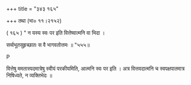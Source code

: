 +++
title = "३४३ १६५"

+++
तथा (भा० ११।२१५२) 

( १६५ ) " न यस्य स्वः पर इति वित्तेष्वात्मनि वा भिदा । 

सर्व्वभूतसुहृच्छातः स वै भागवतोत्तमः ॥ "५५५॥ 

P 

वित्तेषु ममतास्पदमात्रेषु स्वीयं परकीयमिति, आत्मनि स्वः पर इति । अत्र वित्तवदात्मनि च स्वपक्षपातमात्र निषिध्यते, न व्यक्तिभेदः ॥ 
